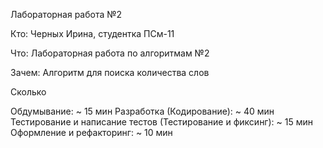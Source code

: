 Лабораторная работа №2

Кто: Черных Ирина, студентка ПСм-11

Что: Лабораторная работа по алгоритмам №2

Зачем: Алгоритм для поиска количества слов

Сколько

Обдумывание: ~ 15 мин
Разработка (Кодирование): ~ 40 мин
Тестирование и написание тестов (Тестирование и фиксинг): ~ 15 мин
Оформление и рефакторинг: ~ 10 мин
